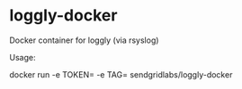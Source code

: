 loggly-docker
=============

Docker container for loggly (via rsyslog)

Usage:

docker run -e TOKEN=<Loggly Customer Token> -e TAG=<Tag Describing Source> sendgridlabs/loggly-docker

